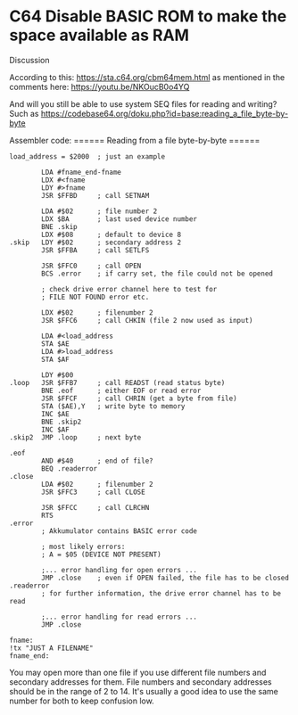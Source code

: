 # C64 Disable BASIC ROM to make the space available as RAM

Discussion

According to this: https://sta.c64.org/cbm64mem.html as mentioned in the comments here: https://youtu.be/NKOucB0o4YQ

And will you still be able to use system SEQ files for reading and writing? Such as https://codebase64.org/doku.php?id=base:reading_a_file_byte-by-byte

Assembler code:
====== Reading from a file byte-by-byte ======
```
load_address = $2000  ; just an example

        LDA #fname_end-fname
        LDX #<fname
        LDY #>fname
        JSR $FFBD     ; call SETNAM

        LDA #$02      ; file number 2
        LDX $BA       ; last used device number
        BNE .skip
        LDX #$08      ; default to device 8
.skip   LDY #$02      ; secondary address 2
        JSR $FFBA     ; call SETLFS

        JSR $FFC0     ; call OPEN
        BCS .error    ; if carry set, the file could not be opened

        ; check drive error channel here to test for
        ; FILE NOT FOUND error etc.

        LDX #$02      ; filenumber 2
        JSR $FFC6     ; call CHKIN (file 2 now used as input)

        LDA #<load_address
        STA $AE
        LDA #>load_address
        STA $AF

        LDY #$00
.loop   JSR $FFB7     ; call READST (read status byte)
        BNE .eof      ; either EOF or read error
        JSR $FFCF     ; call CHRIN (get a byte from file)
        STA ($AE),Y   ; write byte to memory
        INC $AE
        BNE .skip2
        INC $AF
.skip2  JMP .loop     ; next byte

.eof
        AND #$40      ; end of file?
        BEQ .readerror
.close
        LDA #$02      ; filenumber 2
        JSR $FFC3     ; call CLOSE

        JSR $FFCC     ; call CLRCHN
        RTS
.error
        ; Akkumulator contains BASIC error code

        ; most likely errors:
        ; A = $05 (DEVICE NOT PRESENT)

        ;... error handling for open errors ...
        JMP .close    ; even if OPEN failed, the file has to be closed
.readerror
        ; for further information, the drive error channel has to be read

        ;... error handling for read errors ...
        JMP .close

fname:  
!tx "JUST A FILENAME"
fname_end:
```
You may open more than one file if you use different file numbers and secondary addresses for them. File numbers and secondary addresses should be in the range of 2 to 14. It's usually a good idea to use the same number for both to keep confusion low.
